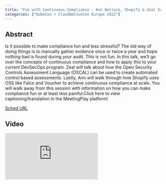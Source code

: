 ```yaml
---
title: "Fun with Continuous Compliance - Ann Wallace, Shopify & Zeal Somani, Google"
categories: ["KubeCon + CloudNativeCon Europe 2022"]
---
```


## Abstract

Is it possible to make compliance fun and less stressful? The old way of doing things is to manually gather evidence once or twice a year and hope nothing bad is found during your audit. This is not fun. In this talk, we’ll go over the concepts of continuous compliance and how to apply this to your current DevSecOps program. Zeal will talk about how the Open Security Controls Assessment Language (OSCAL) can be used to create automated control based assessments. Lastly, Ann will walk through how Shopify uses OSS like Falco and Voucher to achieve continuous compliance at scale. You will walk away from this session with information on how you can make compliance fun or at least less painful.Click here to view captioning/translation in the MeetingPlay platform!

[Sched URL](https://kccnceu2022.sched.com/event/1425e9974d6544cb523cf2615517ea7a)

## Video

<iframe src="https://www.youtube.com/embed/9Q-ZeN6WXg8" frameborder="0" allow="accelerometer; autoplay; encrypted-media; gyroscope; picture-in-picture" allowfullscreen></iframe>

